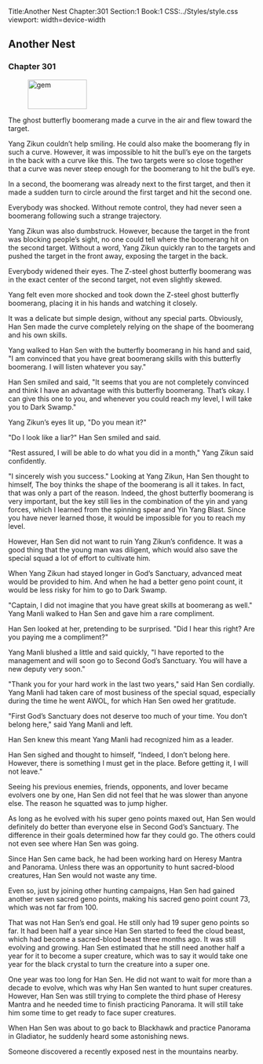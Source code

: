 Title:Another Nest 
Chapter:301 
Section:1 
Book:1 
CSS:../Styles/style.css 
viewport: width=device-width
  
## Another Nest
### Chapter 301
  
<figure>
	<img src="../Images/gem.gif" alt="gem" id="gem" width="120" height="60" />
</figure>
  

  
The ghost butterfly boomerang made a curve in the air and flew toward the target.

Yang Zikun couldn’t help smiling. He could also make the boomerang fly in such a curve. However, it was impossible to hit the bull’s eye on the targets in the back with a curve like this. The two targets were so close together that a curve was never steep enough for the boomerang to hit the bull’s eye.

In a second, the boomerang was already next to the first target, and then it made a sudden turn to circle around the first target and hit the second one.

Everybody was shocked. Without remote control, they had never seen a boomerang following such a strange trajectory.

Yang Zikun was also dumbstruck. However, because the target in the front was blocking people’s sight, no one could tell where the boomerang hit on the second target. Without a word, Yang Zikun quickly ran to the targets and pushed the target in the front away, exposing the target in the back.

Everybody widened their eyes. The Z-steel ghost butterfly boomerang was in the exact center of the second target, not even slightly skewed.

Yang felt even more shocked and took down the Z-steel ghost butterfly boomerang, placing it in his hands and watching it closely.

It was a delicate but simple design, without any special parts. Obviously, Han Sen made the curve completely relying on the shape of the boomerang and his own skills.

Yang walked to Han Sen with the butterfly boomerang in his hand and said, "I am convinced that you have great boomerang skills with this butterfly boomerang. I will listen whatever you say."

Han Sen smiled and said, "It seems that you are not completely convinced and think I have an advantage with this butterfly boomerang. That’s okay. I can give this one to you, and whenever you could reach my level, I will take you to Dark Swamp."

Yang Zikun’s eyes lit up, "Do you mean it?"

"Do I look like a liar?" Han Sen smiled and said.

"Rest assured, I will be able to do what you did in a month," Yang Zikun said confidently.

"I sincerely wish you success." Looking at Yang Zikun, Han Sen thought to himself, The boy thinks the shape of the boomerang is all it takes. In fact, that was only a part of the reason. Indeed, the ghost butterfly boomerang is very important, but the key still lies in the combination of the yin and yang forces, which I learned from the spinning spear and Yin Yang Blast. Since you have never learned those, it would be impossible for you to reach my level.

However, Han Sen did not want to ruin Yang Zikun’s confidence. It was a good thing that the young man was diligent, which would also save the special squad a lot of effort to cultivate him.

When Yang Zikun had stayed longer in God’s Sanctuary, advanced meat would be provided to him. And when he had a better geno point count, it would be less risky for him to go to Dark Swamp.

"Captain, I did not imagine that you have great skills at boomerang as well." Yang Manli walked to Han Sen and gave him a rare compliment.

Han Sen looked at her, pretending to be surprised. "Did I hear this right? Are you paying me a compliment?"

Yang Manli blushed a little and said quickly, "I have reported to the management and will soon go to Second God’s Sanctuary. You will have a new deputy very soon."

"Thank you for your hard work in the last two years," said Han Sen cordially. Yang Manli had taken care of most business of the special squad, especially during the time he went AWOL, for which Han Sen owed her gratitude.

"First God’s Sanctuary does not deserve too much of your time. You don’t belong here," said Yang Manli and left.

Han Sen knew this meant Yang Manli had recognized him as a leader.

Han Sen sighed and thought to himself, "Indeed, I don’t belong here. However, there is something I must get in the place. Before getting it, I will not leave."

Seeing his previous enemies, friends, opponents, and lover became evolvers one by one, Han Sen did not feel that he was slower than anyone else. The reason he squatted was to jump higher.

As long as he evolved with his super geno points maxed out, Han Sen would definitely do better than everyone else in Second God’s Sanctuary. The difference in their goals determined how far they could go. The others could not even see where Han Sen was going.

Since Han Sen came back, he had been working hard on Heresy Mantra and Panorama. Unless there was an opportunity to hunt sacred-blood creatures, Han Sen would not waste any time.

Even so, just by joining other hunting campaigns, Han Sen had gained another seven sacred geno points, making his sacred geno point count 73, which was not far from 100.

That was not Han Sen’s end goal. He still only had 19 super geno points so far. It had been half a year since Han Sen started to feed the cloud beast, which had become a sacred-blood beast three months ago. It was still evolving and growing. Han Sen estimated that he still need another half a year for it to become a super creature, which was to say it would take one year for the black crystal to turn the creature into a super one.

One year was too long for Han Sen. He did not want to wait for more than a decade to evolve, which was why Han Sen wanted to hunt super creatures. However, Han Sen was still trying to complete the third phase of Heresy Mantra and he needed time to finish practicing Panorama. It will still take him some time to get ready to face super creatures.

When Han Sen was about to go back to Blackhawk and practice Panorama in Gladiator, he suddenly heard some astonishing news.

Someone discovered a recently exposed nest in the mountains nearby.